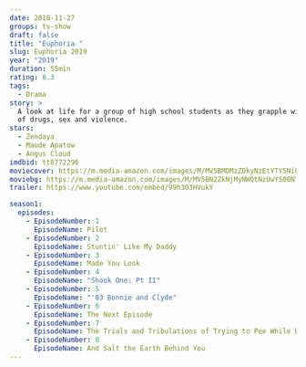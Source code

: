 ```yaml
---
date: 2018-11-27
groups: tv-show
draft: false
title: "Euphoria "
slug: Euphoria 2019
year: "2019"
duration: 55min
rating: 8.3
tags:
  - Drama
story: >
  A look at life for a group of high school students as they grapple with issues
  of drugs, sex and violence.
stars:
  - Zendaya
  - Maude Apatow
  - Angus Cloud
imdbid: tt8772296
moviecover: https://m.media-amazon.com/images/M/MV5BMDMzZDkyNzEtYTY5Ni00NzlhLWI4MzUtY2UzNjNmMjI1YzIzXkEyXkFqcGdeQXVyMDM2NDM2MQ@@._V1_.jpg
moviebg: https://m.media-amazon.com/images/M/MV5BN2ZkNjMyNWQtNzUwYS00NTE0LThhN2YtNTllZTFmOGQ1Y2Y5XkEyXkFqcGdeQXVyODExNTExMTM@._V1_.jpg
trailer: https://www.youtube.com/embed/99h3O3HVukY

season1:
  episodes:
    - EpisodeNumber: 1
      EpisodeName: Pilot
    - EpisodeNumber: 2
      EpisodeName: Stuntin' Like My Daddy
    - EpisodeNumber: 3
      EpisodeName: Made You Look
    - EpisodeNumber: 4
      EpisodeName: "Shook One: Pt II"
    - EpisodeNumber: 5
      EpisodeName: "'03 Bonnie and Clyde"
    - EpisodeNumber: 6
      EpisodeName: The Next Episode
    - EpisodeNumber: 7
      EpisodeName: The Trials and Tribulations of Trying to Pee While Depressed
    - EpisodeNumber: 8
      EpisodeName: And Salt the Earth Behind You
---
```

